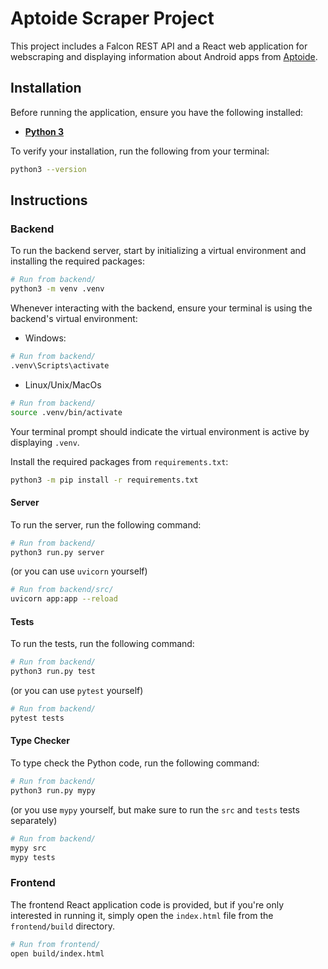 # Aptoide Scraper Project

This project includes a Falcon REST API and a React web application for webscraping and displaying information about Android apps from [Aptoide](https://en.aptoide.com/).

## Installation

Before running the application, ensure you have the following installed:

-   [**Python 3**](https://www.python.org/downloads/)

To verify your installation, run the following from your terminal:

```bash
python3 --version
```

## Instructions

### Backend

To run the backend server, start by initializing a virtual environment and installing the required packages:

```bash
# Run from backend/
python3 -m venv .venv
```

Whenever interacting with the backend, ensure your terminal is using the backend's virtual environment:

* Windows:
```bash
# Run from backend/
.venv\Scripts\activate
```

* Linux/Unix/MacOs
```bash
# Run from backend/
source .venv/bin/activate
```

Your terminal prompt should indicate the virtual environment is active by displaying `.venv`.

Install the required packages from `requirements.txt`:

```bash
python3 -m pip install -r requirements.txt
```

#### Server

To run the server, run the following command:

```bash
# Run from backend/
python3 run.py server
```

(or you can use `uvicorn` yourself)

```bash
# Run from backend/src/
uvicorn app:app --reload
```

#### Tests

To run the tests, run the following command:

```bash
# Run from backend/
python3 run.py test
```

(or you can use `pytest` yourself)

```bash
# Run from backend/
pytest tests
```

#### Type Checker

To type check the Python code, run the following command:

```bash
# Run from backend/
python3 run.py mypy
```

(or you use `mypy` yourself, but make sure to run the `src` and `tests` tests separately)

```bash
# Run from backend/
mypy src
mypy tests
```

### Frontend

The frontend React application code is provided, but if you're only interested in running it, simply open the `index.html` file from the `frontend/build` directory.

```bash
# Run from frontend/
open build/index.html
```
